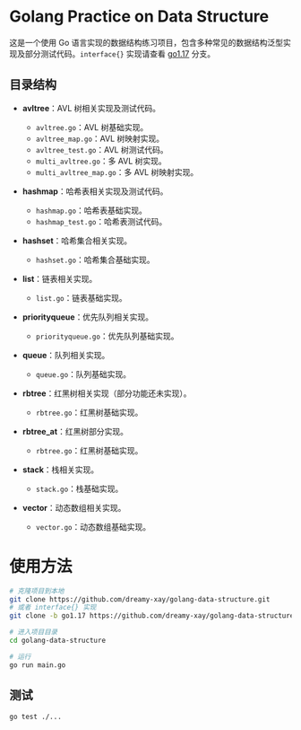 # Golang Practice on Data Structure

这是一个使用 Go 语言实现的数据结构练习项目，包含多种常见的数据结构泛型实现及部分测试代码。`interface{}` 实现请查看 [go1.17]() 分支。

## 目录结构

- **avltree**：AVL 树相关实现及测试代码。

  - `avltree.go`：AVL 树基础实现。
  - `avltree_map.go`：AVL 树映射实现。
  - `avltree_test.go`：AVL 树测试代码。
  - `multi_avltree.go`：多 AVL 树实现。
  - `multi_avltree_map.go`：多 AVL 树映射实现。

- **hashmap**：哈希表相关实现及测试代码。

  - `hashmap.go`：哈希表基础实现。
  - `hashmap_test.go`：哈希表测试代码。

- **hashset**：哈希集合相关实现。

  - `hashset.go`：哈希集合基础实现。

- **list**：链表相关实现。

  - `list.go`：链表基础实现。

- **priorityqueue**：优先队列相关实现。

  - `priorityqueue.go`：优先队列基础实现。

- **queue**：队列相关实现。

  - `queue.go`：队列基础实现。

- **rbtree**：红黑树相关实现（部分功能还未实现）。

  - `rbtree.go`：红黑树基础实现。

- **rbtree_at**：红黑树部分实现。

  - `rbtree.go`：红黑树基础实现。

- **stack**：栈相关实现。

  - `stack.go`：栈基础实现。

- **vector**：动态数组相关实现。
  - `vector.go`：动态数组基础实现。

# 使用方法

```bash
# 克隆项目到本地
git clone https://github.com/dreamy-xay/golang-data-structure.git
# 或者 interface{} 实现
git clone -b go1.17 https://github.com/dreamy-xay/golang-data-structure.git

# 进入项目目录
cd golang-data-structure

# 运行
go run main.go
```

## 测试

```bash
go test ./...
```
